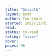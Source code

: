 ```yaml
---
title: "Goliath"
layout: book
author: Tom Gauld
started: 2012/12/01
read: 
status: to-read
rating: "★★★★★"
cover: 
pages: 96
---
```

